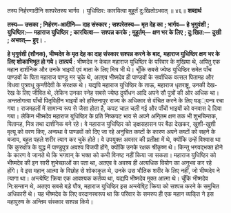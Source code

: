  

तस्य निर्हरणादीनि सश्परेतस्य भार्गव । युधिष्ठिर: कारयित्वा मुहूर्तं दु:खितोऽभवत् ॥ ४६॥ **शब्दार्थ** 

**तस्य—** **उसका** **; निर्हरण-आदीनि—** **दाह संस्कार** **; सश्परेतस्य—** **मृत देह का** **; भार्गव—** **हे भृगुवंशी** **; युधिष्ठिर:—** **महाराज** **युधिष्ठिर** **; कारयित्वा—** **सश्पन्न करके** **; मुहूर्तम्—** **क्षण भर के लिए** **; दु:खित:—** **दुखी** **; अभवत्—** **हुए।** **.** 

**हे भृगुवंशी (शौनक), भीष्मदेव के मृत देह का दाह संस्कार सश्पन्न करने के बाद,** **महाराज युधिष्ठिर क्षण भर के लिए शोकाभिभूत हो गये।** **तात्पर्य** : भीष्मदेव न केवल महाराज युधिष्ठिर के परिवार के मुखिया थे, अपितु एक महान दार्शनिक और उनके भाइयों एवं माता के लिए मित्र भी थे। चूँकि सबसे ज्येष्ठ युधिष्ठिर समेत पाँच पाण्डवों के पिता महाराज पाण्डु मर चुके थे, अतएव भीष्मदेव ही पाण्डवों के सर्वाधिक वत्सल पितामह और विधवा पुत्रवधू कुन्तीदेवी के संरक्षक थे। यद्यपि महाराज युधिष्ठिर के ताऊ, महाराज धृतराष्ट्र, उनकी देख-रेख के लिए जीवित थे, लेकिन उनका स्नेह सबसे ज्येष्ठ दुर्योधन आदि अपने सौ पुत्रों की ओर अधिक था। अन्ततोगत्वा पाँचों पितृविहीन भाइयों को हस्तिनापुर राज्य के अधिकार से वंचित करने के लिए षड््यन्त्र रचा गया। राजमहलों में सामान्य रूप से जैसा होता है, कपट चाल चली गई और पाँचों भाइयों को वनवास दे दिया गया। लेकिन भीष्मदेव महाराज युधिष्ठिर के प्रति निष्कपट भाव से अपने अनि्तम क्षण तक भी शुभचिन्तक, पितामह, मित्र तथा दार्शनिक बने रहे। वे महाराज युधिष्ठिर को ङ्क्षसहासन पर बैठा देखकर, खुशी-खुशी मृत्यू को वरण किए, अन्यथा वे पाण्डवों को दिए जा रहे अनुचित कष्टों के कारण अपने कष्टों को सहने के बजाय, बहुत पहले शरीर त्याग कर चुके होते। वे उपयुक्त अवसर की प्रतीक्षा में थे, क्योंकि उन्हें विश्वास था कि कुरुक्षेत्र के युद्ध में पाण्डुपुत्र अवश्य विजयी होंगे, क्योंकि उनके रक्षक श्रीकृष्ण थे। किन्तु भगवद्भक्त होने के कारण वे जानते थे कि भगवान् के भक्त को कभी विनष्ट नहीं किया जा सकता। महाराज युधिष्ठिर को भीष्मदेव की इन सारी शुभेच्छाओं का पता था, अतएव वे अवश्य ही अत्यधिक वियोग का अनुभव कर रहे होंगे। वे इस महान् आत्मा के विछोह से शोकाकुल थे, उनके उस भौतिक शरीर के लिए नहीं, जो भीष्मदेव ने त्यागा था। अन्त्येष्टि क्रिया एक आवश्यक कर्तव्य था, यद्यपि भीष्मदेव मुक्त आत्मा थे। चूँकि भीष्मदेव नि:सन्तान थे, अतएव सबसे बड़े पौत्र, महाराज युधिष्ठिर इस अन्त्येषि्ट क्रिया को सश्पन्न करने के समुचित अधिकारी थे। यह भीष्मदेव के लिए वरदानस्वरूप था कि परिवार के समरुप ही एक महान व्यकि्त ने इस महापुरुष के अन्तिम संस्कार सश्पन्न किये। 